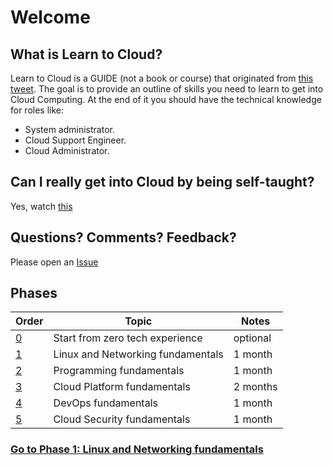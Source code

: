 # Welcome

## What is Learn to Cloud?

Learn to Cloud is a GUIDE (not a book or course) that originated from [this tweet](https://twitter.com/madebygps/status/1406258053427740672?lang=en). The goal is to provide an outline of skills you need to learn to get into Cloud Computing. At the end of it you should have the technical knowledge for roles like:

- System administrator.
- Cloud Support Engineer.
- Cloud Administrator.

## Can I really get into Cloud by being self-taught?

Yes, watch [this](https://youtu.be/kluKaLXJ2lg)

## Questions? Comments? Feedback?

Please open an [Issue](https://github.com/learntocloud/learn-to-cloud/issues)

## Phases

| Order | Topic                           | Notes |
|-------|---------------------------------|-------------------|
| [0](phase0/README.md)  | Start from zero tech experience  | optional
| [1](phase1/README.md)  | Linux and Networking fundamentals| 1 month
| [2](phase2/README.md)  | Programming fundamentals |     1 month     |
| [3](phase3/README.md)  | Cloud Platform fundamentals|  2 months         |
| [4](phase4/README.md)  | DevOps fundamentals         |      1 month    |
| [5](phase5/README.md)  | Cloud Security fundamentals|       1 month  |

### [Go to Phase 1: Linux and Networking fundamentals](phase1/README.md)
